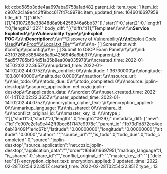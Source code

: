 id: ccbd585b3dde4aa697aba9758a1ad482
parent_id: 
item_type: 1
item_id: c907c2c1a9e442ff9bcc617f47c9978c
item_updated_time: 1646016697959
title_diff: "[{\"diffs\":[[1,\"43107268e38848d8a9b4256946a6bb37\"]],\"start1\":0,\"start2\":0,\"length1\":0,\"length2\":32}]"
body_diff: "[{\"diffs\":[[1,\"Template\\\r\\\n\\\r\\\n**Service Exploited:\\\r\\\nVulnerability Type:\\\r\\\nExploit POC:**\\\r\\\n**Description**:\\\r\\\n**<ins>Discovery of Vulnerability</ins>**\\\r\\\n**<ins>Exploit Code Used</ins>**\\\r\\\n**<ins>Proof\\\\\\\\Local.txt File</ins>**\\\r\\\n\\\r\\\n- [ ] Screenshot with ifconfig\\\\\\\\ipconfig\\\r\\\n- [ ] Submit to OSCP Exam Panel\\\r\\\n\\\r\\\nid: 43107268e38848d8a9b4256946a6bb37\\\r\\\nparent_id: 5ad5f7785bf04d51a35b8ea00a035978\\\r\\\ncreated_time: 2022-01-14T02:02:22.365Z\\\r\\\nupdated_time: 2022-01-14T02:02:44.075Z\\\r\\\nis_conflict: 0\\\r\\\nlatitude: 1.36730000\\\r\\\nlongitude: 103.80140000\\\r\\\naltitude: 0.0000\\\r\\\nauthor: \\\r\\\nsource_url: \\\r\\\nis_todo: 0\\\r\\\ntodo_due: 0\\\r\\\ntodo_completed: 0\\\r\\\nsource: joplin-desktop\\\r\\\nsource_application: net.cozic.joplin-desktop\\\r\\\napplication_data: \\\r\\\norder: 0\\\r\\\nuser_created_time: 2022-01-14T02:02:22.365Z\\\r\\\nuser_updated_time: 2022-01-14T02:02:44.075Z\\\r\\\nencryption_cipher_text: \\\r\\\nencryption_applied: 0\\\r\\\nmarkup_language: 1\\\r\\\nis_shared: 0\\\r\\\nshare_id: \\\r\\\nconflict_original_id: \\\r\\\nmaster_key_id: \\\r\\\ntype_: 1\"]],\"start1\":0,\"start2\":0,\"length1\":0,\"length2\":929}]"
metadata_diff: {"new":{"id":"c907c2c1a9e442ff9bcc617f47c9978c","parent_id":"fb73d1d872ce4ee6ab184091f1e4c67b","latitude":"0.00000000","longitude":"0.00000000","altitude":"0.0000","author":"","source_url":"","is_todo":0,"todo_due":0,"todo_completed":0,"source":"joplin-desktop","source_application":"net.cozic.joplin-desktop","application_data":"","order":1646016697951,"markup_language":1,"is_shared":0,"share_id":"","conflict_original_id":"","master_key_id":""},"deleted":[]}
encryption_cipher_text: 
encryption_applied: 0
updated_time: 2022-02-28T02:54:22.851Z
created_time: 2022-02-28T02:54:22.851Z
type_: 13